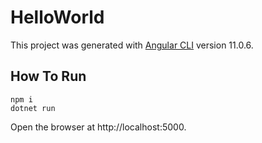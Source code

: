 # HelloWorld

This project was generated with [Angular CLI](https://github.com/angular/angular-cli) version 11.0.6.

## How To Run

```
npm i
dotnet run
```

Open the browser at http://localhost:5000.
